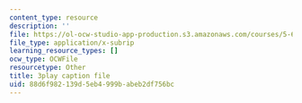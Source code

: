 ```yaml
---
content_type: resource
description: ''
file: https://ol-ocw-studio-app-production.s3.amazonaws.com/courses/5-61-physical-chemistry-fall-2017/88d6f982139d5eb4999babeb2df756bc_YKfoSx16mXk.vtt
file_type: application/x-subrip
learning_resource_types: []
ocw_type: OCWFile
resourcetype: Other
title: 3play caption file
uid: 88d6f982-139d-5eb4-999b-abeb2df756bc
---
```

